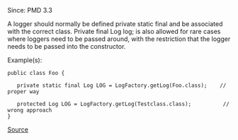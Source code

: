 Since: PMD 3.3

A logger should normally be defined private static final and be associated with the correct class.
Private final Log log; is also allowed for rare cases where loggers need to be passed around,
with the restriction that the logger needs to be passed into the constructor.

Example(s):
```
public class Foo {

   private static final Log LOG = LogFactory.getLog(Foo.class);	   // proper way

   protected Log LOG = LogFactory.getLog(Testclass.class);			// wrong approach
}
```

[Source](https://pmd.github.io/pmd-5.6.1/pmd-java/rules/java/logging-jakarta-commons.html#ProperLogger)
